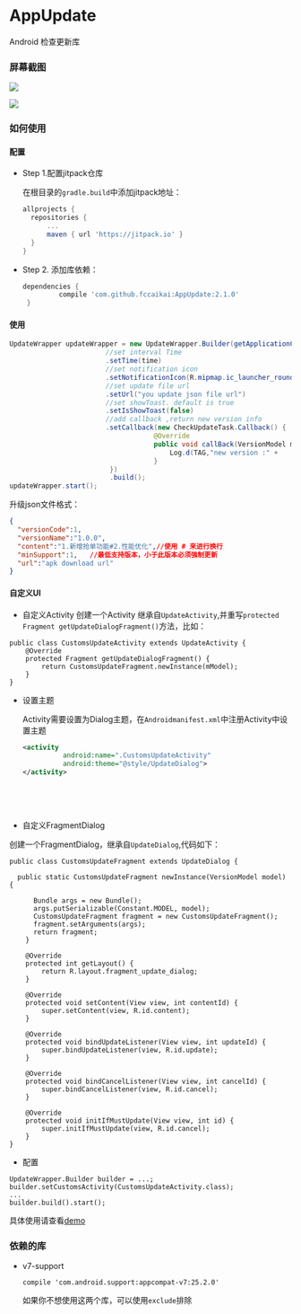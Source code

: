 # AppUpdate

Android 检查更新库

### 屏幕截图

![](https://ww3.sinaimg.cn/large/006tNbRwgy1fdhug16dnhj30km0b4glu.jpg)



![](https://ww4.sinaimg.cn/large/006tNbRwgy1fdhuhh2vzej30ea0b474b.jpg)



### 如何使用

#### 配置

- Step 1.配置jitpack仓库

   在根目录的```gradle.build```中添加jitpack地址：

  ```groovy
  allprojects {
  	repositories {
  		...
  		maven { url 'https://jitpack.io' }
  	}
  }
  ```

- Step 2. 添加库依赖：

  ```groovy
  dependencies {
           compile 'com.github.fccaikai:AppUpdate:2.1.0'
   }
  ```

#### 使用

```java
UpdateWrapper updateWrapper = new UpdateWrapper.Builder(getApplicationContext())
    					//set interval Time
    	                .setTime(time)
    	                //set notification icon
    	                .setNotificationIcon(R.mipmap.ic_launcher_round)
    	                //set update file url
    	                .setUrl("you update json file url")
    	                //set showToast. default is true
    	                .setIsShowToast(false)
						//add callback ,return new version info
						.setCallback(new CheckUpdateTask.Callback() {
                                    @Override
                                    public void callBack(VersionModel model) {
                                        Log.d(TAG,"new version :" + 																		model.getVersionName());
                                    }
                         })
						 .build();
updateWrapper.start();
```

  升级json文件格式：

```json
{
  "versionCode":1,
  "versionName":"1.0.0",
  "content":"1.新增抢单功能#2.性能优化",//使用 # 来进行换行
  "minSupport":1,	//最低支持版本，小于此版本必须强制更新
  "url":"apk download url"
}
```
#### 自定义UI
+ 自定义Activity
   创建一个Activity 继承自```UpdateActivity```,并重写```protected Fragment getUpdateDialogFragment()```方法，比如：

 ```
 public class CustomsUpdateActivity extends UpdateActivity {
     @Override
     protected Fragment getUpdateDialogFragment() {
         return CustomsUpdateFragment.newInstance(mModel);
     }
 }
 ```
+ 设置主题

  Activity需要设置为Dialog主题，在```Androidmanifest.xml```中注册Activity中设置主题

  ```xml
  <activity
            android:name=".CustomsUpdateActivity"
            android:theme="@style/UpdateDialog">
  </activity>
  ```

  ​

  ​

+ 自定义FragmentDialog

 创建一个FragmentDialog，继承自```UpdateDialog```,代码如下：

 ```
 public class CustomsUpdateFragment extends UpdateDialog {

   public static CustomsUpdateFragment newInstance(VersionModel model) {

       Bundle args = new Bundle();
       args.putSerializable(Constant.MODEL, model);
       CustomsUpdateFragment fragment = new CustomsUpdateFragment();
       fragment.setArguments(args);
       return fragment;
     }

     @Override
     protected int getLayout() {
         return R.layout.fragment_update_dialog;
     }

     @Override
     protected void setContent(View view, int contentId) {
         super.setContent(view, R.id.content);
     }

     @Override
     protected void bindUpdateListener(View view, int updateId) {
         super.bindUpdateListener(view, R.id.update);
     }

     @Override
     protected void bindCancelListener(View view, int cancelId) {
         super.bindCancelListener(view, R.id.cancel);
     }

     @Override
     protected void initIfMustUpdate(View view, int id) {
         super.initIfMustUpdate(view, R.id.cancel);
     }
 }
 ```

+ 配置

 ```
 UpdateWrapper.Builder builder = ...;
 builder.setCustomsActivity(CustomsUpdateActivity.class);
 ...
 builder.build().start();
 ```
 具体使用请查看[demo](https://github.com/fccaikai/AppUpdate/blob/master/app/src/main/java/com/kcode/appupdate/MainActivity.java)
### 依赖的库

- v7-support

   ```compile 'com.android.support:appcompat-v7:25.2.0'```

  如果你不想使用这两个库，可以使用```exclude```排除




